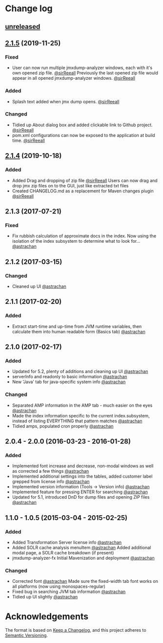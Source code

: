 # Change log

## [unreleased]


## [2.1.5] (2019-11-25)

### Fixed

- User can now run multiple jmxdump-analyzer windows, each with it's own opened zip file. [@sirReeall](https://github.com/sirReeall)
    Previously the last opened zip file would appear in all opened jmxdump-analyzer windows. [@sirReeall](https://github.com/sirReeall)

### Added

- Splash text added when jmx dump opens. [@sirReeall](https://github.com/sirReeall)

### Changed

- Tidied up About dialog box and added clickable link to Github project. [@sirReeall](https://github.com/sirReeall)
- pom.xml configurations can now be exposed to the application at build time. [@sirReeall](https://github.com/sirReeall)

## [2.1.4] (2019-10-18)

### Added

- Added Drag and dropping of zip file [@sirReeall](https://github.com/sirReeall)
    Users can now drag and drop jmx zip files on to the GUI, just like extracted txt files
- Created CHANGELOG.md as a replacement for Maven changes plugin [@sirReeall](https://github.com/sirReeall)

## 2.1.3 (2017-07-21)

### Fixed

- Fix rubbish calculation of approximate docs in the index. Now using the isolation of the index subsystem to determine what to look for... [@astrachan](https://github.com/astrachan)

## 2.1.2 (2017-03-15)

### Changed

- Cleaned up UI [@astrachan](https://github.com/astrachan)

## 2.1.1 (2017-02-20)

### Added

- Extract start-time and up-time from JVM runtime variables, then calculate them into human readable form (Basics tab) [@astrachan](https://github.com/astrachan)

## 2.1.0 (2017-02-17)

### Added

- Updated for 5.2, plenty of additions and cleaning up UI [@astrachan](https://github.com/astrachan)
- serverInfo and readonly to basic information [@astrachan](https://github.com/astrachan)
- New 'Java' tab for java-specific system info [@astrachan](https://github.com/astrachan)

### Changed

- Separated AMP information in the AMP tab - much easier on the eyes [@astrachan](https://github.com/astrachan)
- Made the index information specific to the current index.subsystem, instead of listing EVERYTHING that pattern matches [@astrachan](https://github.com/astrachan)
- Tidied amps, populated cron properly [@astrachan](https://github.com/astrachan)

## 2.0.4 - 2.0.0 (2016-03-23 - 2016-01-28)

### Added

- Implemented font increase and decrease, non-modal windows as well as corrected a few things [@astrachan](https://github.com/astrachan)
- Implemented additional settings into the tables, added customer label grepped from license info [@astrachan](https://github.com/astrachan)
- Implemented version information (Tools -> Version info) [@astrachan](https://github.com/astrachan)
- Implemented feature for pressing ENTER for searching [@astrachan](https://github.com/astrachan)
- Updated for 5.1, introduced DnD for dump files and opening ZIP files [@astrachan](https://github.com/astrachan)

## 1.1.0 - 1.0.5 (2015-03-04 - 2015-02-25)

### Added

- Added Transformation Server license info [@astrachan](https://github.com/astrachan)
- Added SOLR cache analysis menuItem [@astrachan](https://github.com/astrachan)
    Added additional modal page, a SOLR cache breakdown (if present) 
- jmxdump-analyzer-fx Initial Mavenization and deployment [@astrachan](https://github.com/astrachan)

### Changed

- Corrected font [@astrachan](https://github.com/astrachan)
    Made sure the fixed-width tab font works on all platforms (now using monospaces-regular)
- Fixed bug in searching JVM tab information [@astrachan](https://github.com/astrachan)
- Tidied up UI slightly [@astrachan](https://github.com/astrachan)

[unreleased]: https://github.com/Alfresco/jmxdump-analyzer/
[2.1.5]: https://github.com/Alfresco/jmxdump-analyzer/tree/2.1.5
[2.1.4]: https://github.com/Alfresco/jmxdump-analyzer/tree/2.1.4

# Acknowledgements

The format is based on [Keep a Changelog](https://keepachangelog.com/en/1.0.0/),
and this project adheres to [Semantic Versioning](https://semver.org/spec/v2.0.0.html).
